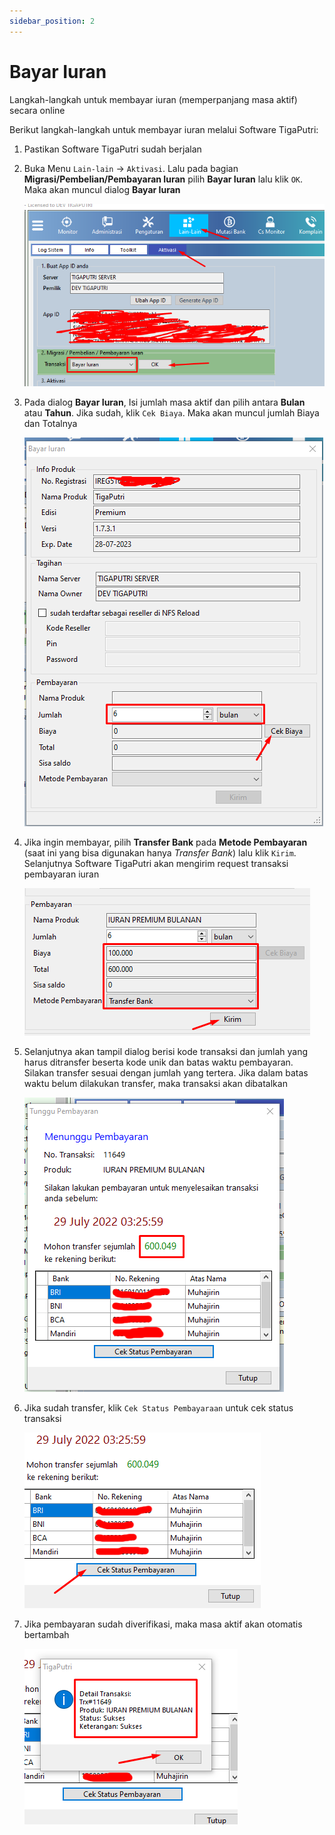 ```yaml
---
sidebar_position: 2
---
```


# Bayar Iuran

Langkah-langkah untuk membayar iuran (memperpanjang masa aktif) secara online

Berikut langkah-langkah untuk membayar iuran melalui Software TigaPutri:

1. Pastikan Software TigaPutri sudah berjalan

2. Buka Menu `Lain-lain` → `Aktivasi`. Lalu pada bagian **Migrasi/Pembelian/Pembayaran Iuran** pilih **Bayar Iuran** lalu klik `OK`. Maka akan muncul dialog **Bayar Iuran**

    ![Menu aktivasi](/img/iuran/1.png)

3. Pada dialog **Bayar Iuran**, Isi jumlah masa aktif dan pilih antara **Bulan** atau **Tahun**. Jika sudah, klik `Cek Biaya`. Maka akan muncul jumlah Biaya dan Totalnya

    ![Dialog bayar iuran](/img/iuran/2.png)

4. Jika ingin membayar, pilih **Transfer Bank** pada **Metode Pembayaran** (saat ini yang bisa digunakan hanya _Transfer Bank_) lalu klik `Kirim`. Selanjutnya Software TigaPutri akan mengirim request transaksi pembayaran iuran

    ![Dialog bayar iuran](/img/iuran/3.png)

5. Selanjutnya akan tampil dialog berisi kode transaksi dan jumlah yang harus ditransfer beserta kode unik dan batas waktu pembayaran. Silakan transfer sesuai dengan jumlah yang tertera. Jika dalam batas waktu belum dilakukan transfer, maka transaksi akan dibatalkan

    ![Dialog bayar iuran](/img/iuran/4.png)

6. Jika sudah transfer, klik `Cek Status Pembayaraan` untuk cek status transaksi

    ![Dialog bayar iuran](/img/iuran/5.png)

7. Jika pembayaran sudah diverifikasi, maka masa aktif akan otomatis bertambah

    ![Dialog bayar iuran](/img/iuran/6.png)
